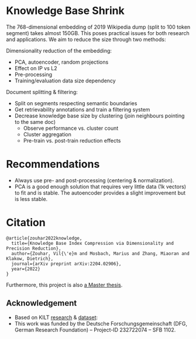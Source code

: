 # Knowledge Base Shrink

The 768-dimensional embedding of 2019 Wikipedia dump (split to 100 token segment) takes almost 150GB.
This poses practical issues for both research and applications.
We aim to reduce the size through two methods:

Dimensionality reduction of the embedding:
- PCA, autoencoder, random projections
- Effect on IP vs L2
- Pre-processing
- Training/evaluation data size dependency

Document splitting & filtering: 
- Split on segments respecting semantic boundaries
- Get retrievability annotations and train a filtering system
- Decrease knowledge base size by clustering (join neighbours pointing to the same doc)
  - Observe performance vs. cluster count
  - Cluster aggregation
  - Pre-train vs. post-train reduction effects

# Recommendations

- Always use pre- and post-processing (centering & normalization).
- PCA is a good enough solution that requires very little data (1k vectors) to fit and is stable. The autoencoder provides a slight improvement but is less stable.

# Citation

```
@article{zouhar2022knowledge,
  title={Knowledge Base Index Compression via Dimensionality and Precision Reduction},
  author={Zouhar, Vil{\'e}m and Mosbach, Marius and Zhang, Miaoran and Klakow, Dietrich},
  journal={arXiv preprint arXiv:2204.02906},
  year={2022}
}
```

Furthermore, this project is also [a Master thesis](https://raw.githubusercontent.com/zouharvi/kb-shrink/main/meta/thesis/zouhar_thesis_lct.pdf).

<!--
## Pipeline

Dimensionality reduction:

1. Process Wikipedia dump and create document segments with relevancy annotation: <br>
`./src/misc/kilt_preprocessing.py --data-out /data/hp/full.pkl`

2. Compute embedding of segments: (may take a lot of time) <br>
`./src/misc/embedding.py --data-in /data/hp/full.pkl --data-out /data/hp/dpr-c.pkl --model dpr --type-out cls`

3. Evaluate retrieval performance: <br>
`./src/misc/uncompressed.py --data /data/hp/dpr-c.pkl`

4. Use PCA and Autoencoder for comparison.

Run all scripts from the top directory of the repository.

-->

## Acknowledgement

- Based on KILT [research](https://arxiv.org/abs/2009.02252) & [dataset](https://github.com/facebookresearch/KILT):
- This work was funded by the Deutsche Forschungsgemeinschaft (DFG, German Research Foundation) – Project-ID 232722074 – SFB 1102.
